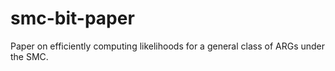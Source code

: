 # smc-bit-paper
Paper on efficiently computing likelihoods for a general class of ARGs under the SMC.
